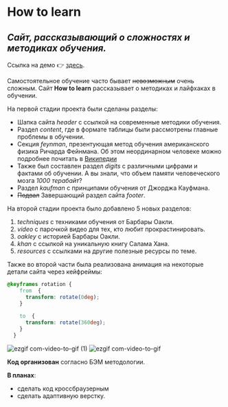 # **How to learn**

## *Сайт, рассказывающий о сложностях и методиках обучения.*

Ссылка на демо :point_right: [здесь](https://how-to-learn-from-nastyanev.surge.sh/ "Ссылка опубликованного проекта на surge.sh").

Самостоятельное обучение часто бывает ~~невозможным~~ очень сложным. Сайт **How to learn** рассказывает о методиках и лайфхаках в обучении.

На первой стадии проекта были сделаны разделы:
  * Шапка сайта *header* с ссылкой на современные методики обучения.
  * Раздел *content*, где в формате таблицы были рассмотрены главные проблемы в обучении.
  * Секция *feynman*, презентующая метод обучения американского физика Ричарда Фейнмана. Об этом неординарном человеке можно подробнее почитать в [Википедии](https://ru.wikipedia.org/wiki/%D0%A4%D0%B5%D0%B9%D0%BD%D0%BC%D0%B0%D0%BD,_%D0%A0%D0%B8%D1%87%D0%B0%D1%80%D0%B4 "Ссылка на статью в Википедии")
  * Также был составлен раздел *digits* с различными цифрами и фактами об обучении. А вы знали, что объем памяти человеческого мозга _1000 терабайт_?
  * Раздел *kaufman* с принципами обучения от Джорджа Кауфмана.
  * ~~Подвал~~ Завершающий раздел сайта *footer*.

На второй стадии проекта было добавлено 5 новых разделов:
  1. *techniques* с техниками обучения от Барбары Оакли.
  2. *video* с парочкой видео для тех, кто любит прокрастинировать.
  3. *oakley* с историей Барбары Оакли.
  4. *khan* с ссылкой на уникальную книгу Салама Хана.
  5. *resources* с ссылками на другие полезные ресурсы по теме.

Также во второй части была реализована анимация на некоторые детали сайта через кейфреймы:
```css
@keyframes rotation {
    from  {
      transform: rotate(0deg);
    }
     
    to  {
      transform: rotate(360deg);
    }
  }
```

![ezgif com-video-to-gif (1)](https://github.com/NastyaNev/NastyaNev/assets/129982615/daa99a63-f1b0-47b9-9eef-b2d759756aeb) ![ezgif com-video-to-gif](https://github.com/NastyaNev/NastyaNev/assets/129982615/6d3a96e3-c9a5-4d57-b691-8561a960306a)

**Код организован** согласно БЭМ методологии.

**В планах**:

- сделать код кроссбраузерным
- сделать адаптивную верстку.
